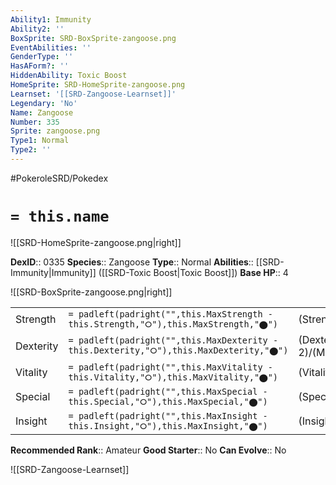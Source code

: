 ```yaml
---
Ability1: Immunity
Ability2: ''
BoxSprite: SRD-BoxSprite-zangoose.png
EventAbilities: ''
GenderType: ''
HasAForm?: ''
HiddenAbility: Toxic Boost
HomeSprite: SRD-HomeSprite-zangoose.png
Learnset: '[[SRD-Zangoose-Learnset]]'
Legendary: 'No'
Name: Zangoose
Number: 335
Sprite: zangoose.png
Type1: Normal
Type2: ''
---
```


#PokeroleSRD/Pokedex

# `= this.name`

![[SRD-HomeSprite-zangoose.png|right]]

**DexID**:: 0335
**Species**:: Zangoose
**Type**:: Normal
**Abilities**:: [[SRD-Immunity|Immunity]] ([[SRD-Toxic Boost|Toxic Boost]])
**Base HP**:: 4

![[SRD-BoxSprite-zangoose.png|right]]

|           |                                                                                        |                                          |
| --------- | -------------------------------------------------------------------------------------- | ---------------------------------------- |
| Strength  | `= padleft(padright("",this.MaxStrength - this.Strength,"⭘"),this.MaxStrength,"⬤")`    | (Strength::3)/(MaxStrength::6)   |
| Dexterity | `= padleft(padright("",this.MaxDexterity - this.Dexterity,"⭘"),this.MaxDexterity,"⬤")` | (Dexterity:: 2)/(MaxDexterity::5) |
| Vitality  | `= padleft(padright("",this.MaxVitality - this.Vitality,"⭘"),this.MaxVitality,"⬤")`    | (Vitality::2)/(MaxVitality::4)   |
| Special   | `= padleft(padright("",this.MaxSpecial - this.Special,"⭘"),this.MaxSpecial,"⬤")`       | (Special::2)/(MaxSpecial::4)     |
| Insight   | `= padleft(padright("",this.MaxInsight - this.Insight,"⭘"),this.MaxInsight,"⬤")`       | (Insight::2)/(MaxInsight::4)     |

**Recommended Rank**:: Amateur
**Good Starter**:: No
**Can Evolve**:: No

![[SRD-Zangoose-Learnset]]